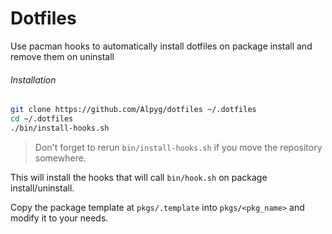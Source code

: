 # Dotfiles

Use pacman hooks to automatically install dotfiles on package install and remove them on uninstall

###### Installation

```sh
git clone https://github.com/Alpyg/dotfiles ~/.dotfiles
cd ~/.dotfiles
./bin/install-hooks.sh
```

> Don't forget to rerun `bin/install-hooks.sh` if you move the repository somewhere.


This will install the hooks that will call `bin/hook.sh` on package install/uninstall.

Copy the package template at `pkgs/.template` into `pkgs/<pkg_name>` and modify it to your needs.
